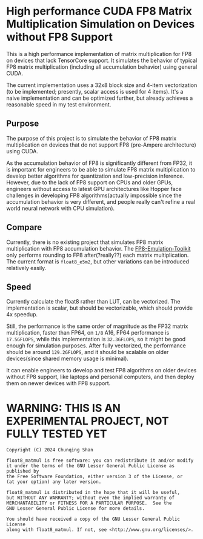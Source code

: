 # High performance CUDA FP8 Matrix Multiplication Simulation on Devices without FP8 Support

This is a high performance implementation of matrix multiplication for FP8 on devices that lack
TensorCore support. It simulates the behavior of typical FP8 matrix multiplication (including all accumulation behavior)
using general CUDA.

The current implementation uses a 32x8 block size and 4-item vectorization (to be implemented; presently, scalar
access is used for 4 items). It's a naive implementation and can be optimized further, but already achieves a reasonable
speed in my test environment.


## Purpose

The purpose of this project is to simulate the behavior of FP8 matrix multiplication on devices that do not support FP8
(pre-Ampere architecture) using CUDA.

As the accumulation behavior of FP8 is significantly different from FP32, it is important for engineers to be able to simulate FP8 matrix
multiplication to develop better algorithms for quantization and low-precision inference. However, due to the lack
of FP8 support on CPUs and older GPUs, engineers without access to latest GPU architectures
like Hopper face challenges in developing FP8 algorithms(actually impossible since the accumulation behavior is very
different, and people really can't refine a real world neural network with CPU simulation).

## Compare

Currently, there is no existing project that simulates FP8 matrix multiplication with FP8 accumulation behavior. 
The [FP8-Emulation-Toolkit](https://github.com/IntelLabs/FP8-Emulation-Toolkit) only performs rounding to FP8 after(?really??)
each matrix multiplication. The current format is `float8_e5m2`, but other variations can be introduced relatively easily.

## Speed

Currently calculate the float8 rather than LUT, can be vectorized. The implementation is scalar, but should be
vectorizable, which should provide 4x speedup.

Still, the performance is the same order of magnitude as the FP32 matrix multiplication, faster than FP64,
on `1/8` A16, FP64 performance is `17.5GFLOPS`, while this implementation is `32.3GFLOPS`, so it might be good
enough for simulation purposes. After fully vectorized, the performance should be around `129.2GFLOPS`, and
it should be scalable on older devices(since shared memory usage is minimal).

It can enable engineers to develop and test FP8 algorithms on older devices without FP8 support, like laptops and
personal computers, and then deploy them on newer devices with FP8 support.

# WARNING: THIS IS AN EXPERIMENTAL PROJECT, NOT FULLY TESTED YET

```
Copyright (C) 2024 Chunqing Shan

float8_matmul is free software: you can redistribute it and/or modify
it under the terms of the GNU Lesser General Public License as published by
the Free Software Foundation, either version 3 of the License, or
(at your option) any later version.

float8_matmul is distributed in the hope that it will be useful,
but WITHOUT ANY WARRANTY; without even the implied warranty of
MERCHANTABILITY or FITNESS FOR A PARTICULAR PURPOSE.  See the
GNU Lesser General Public License for more details.

You should have received a copy of the GNU Lesser General Public License
along with float8_matmul. If not, see <http://www.gnu.org/licenses/>.
```